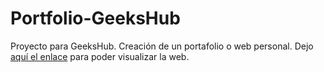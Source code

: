 # Portfolio-GeeksHub
Proyecto para GeeksHub. Creación de un portafolio o web personal.
Dejo <a href="https://naymco.github.io/portfolio-geekshub/">aquí el enlace</a> para poder visualizar la web.
